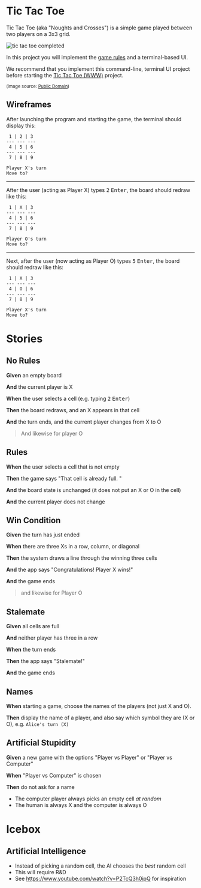 # Tic Tac Toe

Tic Tac Toe (aka "Noughts and Crosses") is a simple game played between two players on a 3x3 grid.

![tic tac toe completed](/images/tic_tac_toe.svg)

In this project you will implement the [game rules](https://en.wikipedia.org/wiki/Tic-tac-toe) and a terminal-based UI.

We recommend that you implement this command-line, terminal UI project before starting the [Tic Tac Toe (WWW)](tic_tac_toe_www) project.

<small>(image source: [Public Domain](https://en.wikipedia.org/wiki/Tic-tac-toe#/media/File:Tic_tac_toe.svg))</small>

## Wireframes

After launching the program and starting the game, the terminal should display this:

```
 1 | 2 | 3
--- --- ---
 4 | 5 | 6
--- --- ---
 7 | 8 | 9

Player X's turn
Move to?
```

---

After the user (acting as Player X) types <kbd>2</kbd> <kbd>Enter</kbd>, the board should redraw like this:

```
 1 | X | 3
--- --- ---
 4 | 5 | 6
--- --- ---
 7 | 8 | 9

Player O's turn
Move to? 
```
---

Next, after the user (now acting as Player O) types <kbd>5</kbd> <kbd>Enter</kbd>, the board should redraw like this:

```
 1 | X | 3
--- --- ---
 4 | O | 6
--- --- ---
 7 | 8 | 9

Player X's turn
Move to? 
```

# Stories

<!--BOX-->

## No Rules

**Given** an empty board

**And** the current player is X

**When** the user selects a cell (e.g. typing <kbd>2</kbd> <kbd>Enter</kbd>)

**Then** the board redraws, and an X appears in that cell

**And** the turn ends, and the current player changes from X to O

>And likewise for player O

<!--/BOX-->

<!--BOX-->

## Rules

**When** the user selects a cell that is not empty

**Then** the game says "That cell is already full. " 

**And** the board state is unchanged (it does not put an X or O in the cell)

**And** the current player does not change

<!--/BOX-->

<!--BOX-->

## Win Condition

**Given** the turn has just ended

**When** there are three Xs in a row, column, or diagonal

**Then** the system draws a line through the winning three cells

**And** the app says "Congratulations! Player X wins!"

**And** the game ends

> and likewise for Player O

<!--/BOX-->

<!--BOX-->

## Stalemate

**Given** all cells are full 

**And** neither player has three in a row

**When** the turn ends

**Then** the app says "Stalemate!"

**And** the game ends

<!--/BOX-->

<!--BOX-->

## Names

**When** starting a game, choose the names of the players (not just X and O).

**Then** display the name of a player, and also say which symbol they are (X or O), e.g. `Alice's turn (X)`

<!--/BOX-->

<!--BOX-->

## Artificial Stupidity

**Given** a new game with the options "Player vs Player" or "Player vs Computer"

**When** "Player vs Computer" is chosen

**Then** do not ask for a name
- The computer player always picks an empty cell *at random*
- The human is always X and the computer is always O

<!--/BOX-->

# Icebox

<!--BOX-->

## Artificial Intelligence

- Instead of picking a random cell, the AI chooses the *best* random cell
- This will require R&D
- See <https://www.youtube.com/watch?v=P2TcQ3h0ipQ> for inspiration

<!--/BOX-->
